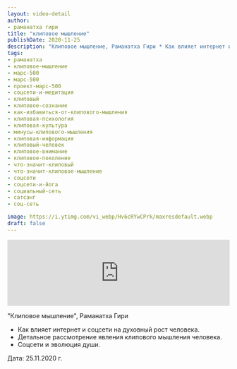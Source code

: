 ```yaml
---
layout: video-detail
author:
- раманатха гири
title: "клиповое мышление"
publishDate: 2020-11-25
description: "Клиповое мышление, Раманатха Гири * Как влияет интернет и соцсети на духовный рост человека. * Детальное рассмотрение явления клипового мышления человека. * Соцсети и эволюция души.   Дата  25.11.2020 г."
tags: 
- раманатха
- клиповое-мышление
- марс-500
- марс-500
- проект-марс-500
- соцсети-и-медитация
- клиповый
- клиповое-сознание
- как-избавиться-от-клипового-мышления
- клиповая-психология
- клиповая-культура
- минусы-клипового-мышления
- клиповая-информация
- клиповый-человек
- клиповое-внимание
- клиповое-поколение
- что-значит-клиповый
- что-значит-клиповое-мышление
- соцсети
- соцсети-и-йога
- социальный-сеть
- сатсанг
- соц-сеть

image: https://i.ytimg.com/vi_webp/Hv6cRYwCPrk/maxresdefault.webp
draft: false
---
```


<iframe width="100%" src="https://www.youtube.com/embed/Hv6cRYwCPrk" frameborder="0" allowfullscreen=""></iframe> 

 "Клиповое мышление", Раманатха Гири

* Как влияет интернет и соцсети на духовный рост человека.
* Детальное рассмотрение явления клипового мышления человека.
* Соцсети и эволюция души.

  
 Дата: 25.11.2020 г.

  

 